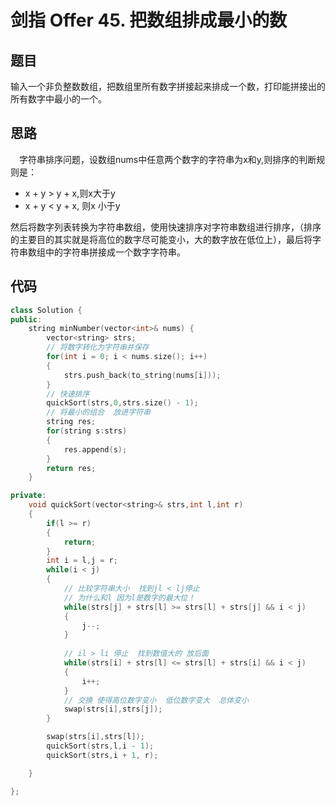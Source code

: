# 剑指 Offer 45. 把数组排成最小的数

## 题目
输入一个非负整数数组，把数组里所有数字拼接起来排成一个数，打印能拼接出的所有数字中最小的一个。

## 思路
&emsp;字符串排序问题，设数组nums中任意两个数字的字符串为x和y,则排序的判断规则是：

* x + y > y + x,则x大于y
* x + y < y + x, 则x 小于y

然后将数字列表转换为字符串数组，使用快速排序对字符串数组进行排序，（排序的主要目的其实就是将高位的数字尽可能变小，大的数字放在低位上），最后将字符串数组中的字符串拼接成一个数字字符串。

## 代码

```cpp
class Solution {
public:
    string minNumber(vector<int>& nums) {
        vector<string> strs;
        // 将数字转化为字符串并保存
        for(int i = 0; i < nums.size(); i++)
        {
            strs.push_back(to_string(nums[i]));
        }
        // 快速排序 
        quickSort(strs,0,strs.size() - 1);
        // 将最小的组合  放进字符串
        string res;
        for(string s:strs)
        {
            res.append(s);
        }
        return res;
    }

private:
    void quickSort(vector<string>& strs,int l,int r)
    {
        if(l >= r)
        {
            return;
        }
        int i = l,j = r;
        while(i < j)
        {
            // 比较字符串大小  找到jl < lj停止  
            // 为什么和l 因为l是数字的最大位！
            while(strs[j] + strs[l] >= strs[l] + strs[j] && i < j)
            {
                j--;
            }
            
            // il > li 停止  找到数值大的 放后面
            while(strs[i] + strs[l] <= strs[l] + strs[i] && i < j)
            {
                i++;
            }
            // 交换 使得高位数字变小  低位数字变大  总体变小
            swap(strs[i],strs[j]);
        }

        swap(strs[i],strs[l]);
        quickSort(strs,l,i - 1);
        quickSort(strs,i + 1, r);

    }

};
```
